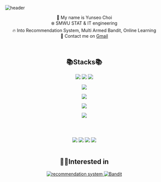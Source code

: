 
![header](https://capsule-render.vercel.app/api?type=waving&color=auto&height=200&section=header&text=Yunseo%20Github!&fontSize=90)

<div align="center">

👋 My name is Yunseo Choi<br>
❄️ SMWU STAT & IT engineering<br>
🔥 Into Recommendation System, Multi Armed Bandit, Online Learning <br>
📨 Contact me on [Gmail](mailto:chldbstj00@sookmyung.ac.kr) <br>
</div>

<br>
 <div align="center">

## 📚Stacks📚

<img src="https://img.shields.io/badge/Python-3776AB?style=flat&logo=Python&logoColor=white"/>

<img src="https://img.shields.io/badge/R-276DC3?style=flat&logo=R&logoColor=white"/>

<img src="https://img.shields.io/badge/SAS-0072C6?style=flat&logo=SAS&logoColor=blue"/>

<img src="https://img.shields.io/badge/C-A8B9CC?style=flat&logo=
C&logoColor=blue"/>

<img src="https://img.shields.io/badge/C++-00599C?style=flat&logo=
C++&logoColor=white"/>

<img src="https://img.shields.io/badge/Linux-FCC624?style=flat&logo=
Linux&logoColor=white"/>

<img src="https://img.shields.io/badge/MySQL-4479A1?style=flat&logo=
MySQL&logoColor=black"/>


<br><br>

<img src="https://img.shields.io/badge/pandas-150458?style=flat&logo=pandas&logoColor=white"/>

<img src="https://img.shields.io/badge/NumPy-013243?style=flat&logo=NumPy&logoColor=white"/>

<img src="https://img.shields.io/badge/scikit%20learn-F7931E?style=flat&logo=scikit-learn&logoColor=white"/>

<img src="https://img.shields.io/badge/PyTorch-EE4C2C?style=flat&logo=PyTorch&logoColor=white"/>


</div><br>

<div align='center'>

## 👨‍💻Interested in

<p align="center">
    <a href="https://reactjs.org/" target="_blank">
        <img alt="recommendation system" src="https://img.shields.io/badge/Recommendation System-F7DF1E?style=for-the-badge&logo=Recommender System&logoColor=black">
    </a>
    <a href="https://www.djangoproject.com/">
        <img alt="Bandit" src="https://img.shields.io/badge/Multi Armed Bandit-AFE1AF?style=for-the-badge&logo=Bandit&logoColor=white">
    </a>
</p>

</div><br>

<div align='center'>

<!-- ## Projects
<p>
<a href="https://github.com/orange-fritters/fastMRI">
  <img align="center" src="https://github-readme-stats.anuraghazra1.vercel.app/api/pin/?username=orange-fritters&repo=fastMRI&theme=light" width="200" height="100" />
</a>  
<a href="https://github.com//orange-fritters/PlanetA">
  <img align="center" src="https://github-readme-stats.anuraghazra1.vercel.app/api/pin/?username=orange-fritters&repo=PlanetA&theme=light"width="200" height="100" />
</a>
<a href="https://github.com//orange-fritters/fastMRI">
  <img align="center" src="https://github-readme-stats.anuraghazra1.vercel.app/api/pin/?username=orange-fritters&repo=urban-design&theme=light" width="200" height="100"/>
</a>  
</p>

</div><br><br> —>




[![Hits](https://hits.seeyoufarm.com/api/count/incr/badge.svg?url=https%3A%2F%2Fgithub.com%2FYunSeo00&count_bg=%233D83C8&title_bg=%23555555&icon=&icon_color=%23E7E7E7&title=hits&edge_flat=false)](https://hits.seeyoufarm.com)
 
